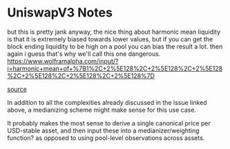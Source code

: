 # UniswapV3 Notes

but this is pretty jank anyway, the nice thing about harmonic mean
liquidity is that it is extremely biased towards lower values, but if
you can get the block ending liquidity to be high on a pool you can bias
the result a lot. then again i guess that's why we'll call this one
dangerous.
https://www.wolframalpha.com/input/?i=harmonic+mean+of+%7B1%2C+2%5E128%2C+2%5E128%2C+2%5E128%2C+2%5E128%2C+2%5E128%2C+2%5E128%7D

[source](https://github.com/Uniswap/v3-periphery/pull/207/files#r718702058)

In addition to all the complexities already discussed in the issue
linked above, a medianizing scheme might make sense for this use case.

It probably makes the most sense to derive a single canonical price per
USD-stable asset, and then input these into a medianizer/weighting
function? as opposed to using pool-level observations across assets.
